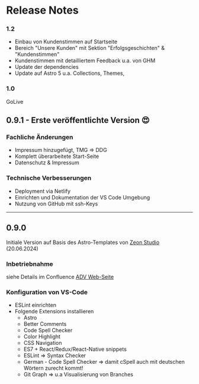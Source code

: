 # Release Notes 

### 1.2

- Einbau von Kundenstimmen auf Startseite 
- Bereich "Unsere Kunden" mit Sektion "Erfolgsgeschichten" & "Kundenstimmen"
- Kundenstimmen mit detailliertem Feedback u.a. von GHM 
- Update der dependencies
- Update auf Astro 5 u.a. Collections, Themes, 


### 1.0

GoLive

## 0.9.1 - Erste veröffentlichte Version :heart_eyes:

### Fachliche Änderungen

- Impressum hinzugefügt, TMG => DDG
- Komplett überarbeitete Start-Seite
- Datenschutz & Impressum

### Technische Verbesserungen

- Deployment via Netlify
- Einrichten und Dokumentation der VS Code Umgebung
- Nutzung von GitHub mit ssh-Keys

------

## 0.9.0 

Initiale Version auf Basis des Astro-Templates von [Zeon Studio](https://github.com/zeon-studio/astroplate) (20.06.2024)

### Inbetriebnahme

siehe Details im Confluence [ADV Web-Seite](https://alpinedata.atlassian.net/wiki/x/6QAC) 

### Konfiguration von VS-Code

- ESLint einrichten
- Folgende Extensions installieren
  - Astro 
  - Better Comments
  - Code Spell Checker
  - Color Highlight
  - CSS Navigation
  - ES7 + React/Redux/React-Native snippets
  - ESLint => Syntax Checker
  - German - Code Spell Checker => damit cSpell auch mit deutschen Wörtern zurecht kommt!
  - Git Graph => u.a Visualisierung von Branches 
